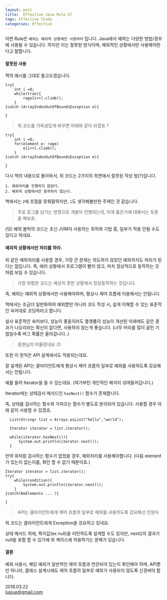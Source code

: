```yaml
---
layout: post
title:  Effective Java Rule.57    
tags: Effective Study 
categories: Effective
---   
```


이번 Rule은 `예외는 예외적 상황에만 사용하라` 입니다.
Java에서 예외는 다양한 방법/경우에 사용될 수 있습니다. 하지만 이는 잘못된 방식이며, 예외적인 상황에서만 사용해야한다고 말합니다.

#### 잘못된 사용   

책의 예시를 그대로 들고오겠습니다.

    try{
        int i =0;
        while(true){
            rage[i++].climb();
        }
    }catch (ArrayIndexOutOfBoundsException e){
        
    }

> 위 코드를 가독성있게 바꾸면 아래와 같이 되겠죠 ?

    try{
        int i =0;
        for(element e: rage)
            e[i++].climb();
        }
    }catch (ArrayIndexOutOfBoundsException e){

    }

다시 책의 내용으로 돌아와서, 위 코드는 2가지의 측면에서 잘못된 작성 법(?)입니다.
    
    1. 예외처리를 진행하지 않았다.
    2. 예외적 상황에서만 동작하지 않는다.

책에서는 `2`에 초점을 맞춰말하지만, `1`도 생각해볼만한 주제인 것 같습니다.

> 주로 로그를 남기는 방향으로 개발이 진행되는데, 이게 옳은가에 대해서는 토론을 해보죠.

(덧) 예외 블럭의 코드는 초신 JVM이 사용하는 최적화 기법 중, 일부가 적용 안될 수도 있다고 하네요.

#### 예외적 상황에서만 처리를 하라.

위 같은 예외처리를 사용할 경우, 가장 큰 문제는 의도하지 않았던 예외까지도 처리가 된다는 점입니다. 즉, 에러 상황에서 프로그램이 뻗지 않고, 마치 정상적으로 동작하는 것 처럼 보일 수 있습니다.

> 가장 위험한 코드는 예상치 못한 상황에서 정상동작하는 것입니다.

즉, 예외는 예외적 상황에서만 사용해야하며, 평상시 제어 흐름에 이용해서는 안됩니다.

책에서는 조금더 일반화하여 예외뿐만 아니라 코드 작성 시, 쉽게 이해할 수 있는 표준적인 숙어대로 코딩하라고 합니다.

설사 표준적인 숙어보다, 성능이 좋을지라도 플랫폼이 성능이 개선된 미래에도 같은 결과가 나오리라는 확신이 없다면, 사용하지 않는게 좋습니다.
(너무 머리를 많이 굴린 기법일수록 버그 확률은 올라갑니다..)

> 종현님이 떠올랐네요 :D  

또한 이 원칙은 API 설계에서도 적용되는데요.

잘 설계된 API는 클라이언트에게 평상시 제어 흐름의 일부로 예외를 사용하도록 강요해서는 안됩니다.

예를 들어 Iterator을 들 수 있는데요.
(여기부턴 개인적인 해석이 섞여들어갑니다.)

Iterator에는 상태검사 메서드인 `hasNext()` 함수가 존재합니다.

즉, 상태를 검사하는 함수와 가져오는 함수가 별도로 분리되어 있습니다.
사용할 경우 아래 같이 사용할 수 있겠죠.

      List<String> list = Arrays.asList("hello","world");

      Iterator iterator = list.iterator();

      while(iterator.hasNext()){
          System.out.println(iterator.next());
      }

만약 위처럼 검사하는 함수가 없었을 경우, 예외처리를 사용해야합니다.
(다음 element가 있는지 없는지를, 확인 할 수 없기 때문이죠.)


    Iterator iterator = list.iterator();
    try{
        while(condition){
            System.out.println(iterator.next());
        }
    }catch(NoElements ... ){

    }

> API는 클라이언트에게 제어 흐름의 일부로 예외를 사용하도록 강요해선 안된다

위 코드는 클라이언트에게 Exception을 강요하고 있네요.

상태 메서드 외에, 특이값(ex null)을 리턴하도록 설계할 수도 있지만, next()의 결과가 null을 포함 할 수 있기에 위 케이스에 적용하기는 문제가 있습니다.

#### 결론

예외 사용시, 해당 예외가 일반적인 제어 흐름과 연관되어 있는지 확인해야 하며, API뿐만 아니라, 클래스 설계시에도 제어 흐름의 일부로 예외가 사용되지 않도록 신경써야 합니다.

2018.03.22    
lusiue@gmail.com   


